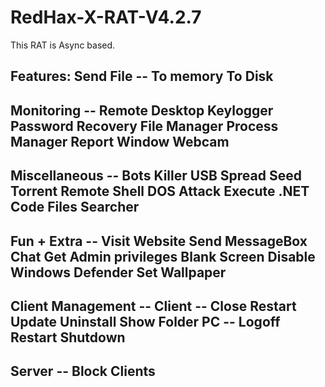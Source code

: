 # RedHax-X-RAT-V4.2.7
This RAT is Async based.

Features:
Send File --
To memory
To Disk
-
Monitoring --
Remote Desktop
Keylogger
Password Recovery
File Manager
Process Manager
Report Window
Webcam
-
Miscellaneous --
Bots Killer
USB Spread
Seed Torrent
Remote Shell
DOS Attack
Execute .NET Code
Files Searcher
-
Fun + Extra --
Visit Website
Send MessageBox
Chat
Get Admin privileges
Blank Screen
Disable Windows Defender
Set Wallpaper
-
Client Management --
Client --
Close
Restart
Update
Uninstall
Show Folder
PC --
Logoff
Restart
Shutdown
-
Server --
Block Clients
-


